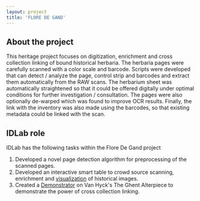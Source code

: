 ```yaml
---
layout: project
title: 'FLORE DE GAND'
---
```


## About the project
This heritage project focuses on digitization, enrichment and cross collection linking of bound historical herbaria. The herbaria pages were carefully scanned with a color scale and barcode. Scripts were developed that can detect / analyze the page, control strip and barcodes and extract them automatically from the RAW scans. The herbarium sheet was automatically straightened so that it could be offered digitally under optimal conditions for further investigation / consultation. The pages were also optionally de-warped which was found to improve OCR results. Finally, the link with the inventory was also made using the barcodes, so that existing metadata could be linked with the scan. 


## IDLab role

IDLab has the following tasks within the Flore De Gand project

1. Developed a novel page detection algorithm for preprocessing of the scanned pages.
2. Developed an interactive smart table to crowd source scanning, enrichment and [visualization](https://tw06v061.ugent.be/map) of historical images.
3. Created a [Demonstrator](http://floredegand.be/lamgods/) on Van Hyck's The Ghent Alterpiece to demonstrate the power of cross collection linking.
